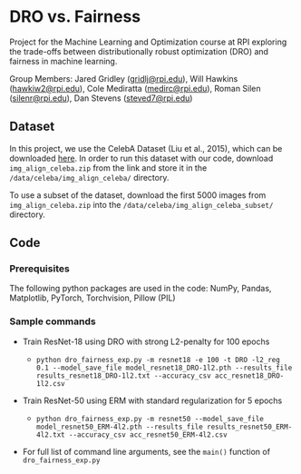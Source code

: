 # DRO vs. Fairness
Project for the Machine Learning and Optimization course at RPI exploring the trade-offs between distributionally robust optimization (DRO) and fairness in machine learning.

Group Members: Jared Gridley (gridlj@rpi.edu), Will Hawkins (hawkiw2@rpi.edu), Cole Mediratta (medirc@rpi.edu), Roman Silen (silenr@rpi.edu), Dan Stevens (steved7@rpi.edu)


## Dataset
In this project, we use the CelebA Dataset (Liu et al., 2015), which can be downloaded [here](https://docs.google.com/u/0/uc?id=0B7EVK8r0v71pZjFTYXZWM3FlRnM).  In order to run this dataset with our code, download `img_align_celeba.zip` from the link and store it in the `/data/celeba/img_align_celeba/` directory.

To use a subset of the dataset, download the first 5000 images from `img_align_celeba.zip` into the `/data/celeba/img_align_celeba_subset/` directory.

## Code

### Prerequisites
The following python packages are used in the code: NumPy, Pandas, Matplotlib, PyTorch, Torchvision, Pillow (PIL)

### Sample commands

- Train ResNet-18 using DRO with strong L2-penalty for 100 epochs
  - `python dro_fairness_exp.py -m resnet18 -e 100 -t DRO -l2_reg 0.1 --model_save_file model_resnet18_DRO-1l2.pth --results_file results_resnet18_DRO-1l2.txt --accuracy_csv acc_resnet18_DRO-1l2.csv`

- Train ResNet-50 using ERM with standard regularization for 5 epochs
  - `python dro_fairness_exp.py -m resnet50 --model_save_file model_resnet50_ERM-4l2.pth --results_file results_resnet50_ERM-4l2.txt --accuracy_csv acc_resnet50_ERM-4l2.csv`

- For full list of command line arguments, see the `main()` function of `dro_fairness_exp.py` 
